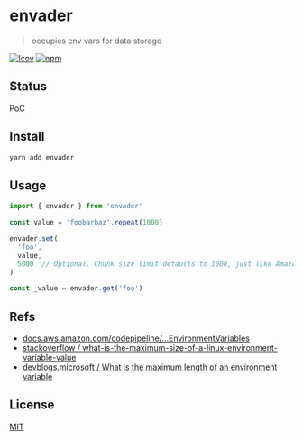 # envader
> occupies env vars for data storage

[![lcov](https://img.shields.io/badge/dynamic/json?url=https%3A%2F%2Fgithub.com%2Fantongolub%2Fmisc%2Freleases%2Fdownload%2Flcov%2Flcov-sum.json&query=%24.scopes.packages_env_envader.max&label=lcov&color=brightgreen)](https://github.com/antongolub/misc/releases/download/lcov/lcov.info)
[![npm](https://img.shields.io/npm/v/envader.svg?&color=white)](https://www.npmjs.com/package/envader)

## Status
PoC

## Install
```sh
yarn add envader
```

## Usage
```ts
import { envader } from 'envader'

const value = 'foobarbaz'.repeat(1000)

envader.set(
  'foo',
  value,
  5000  // Optional. Chunk size limit defaults to 1000, just like Amazon does
)

const _value = envader.get('foo')
```

## Refs
* [docs.aws.amazon.com/codepipeline/...EnvironmentVariables](https://docs.aws.amazon.com/codepipeline/latest/userguide/action-reference-CodeBuild.html#action-reference-CodeBuild-config)
* [stackoverflow / what-is-the-maximum-size-of-a-linux-environment-variable-value](https://stackoverflow.com/questions/1078031/what-is-the-maximum-size-of-a-linux-environment-variable-value)
* [devblogs.microsoft / What is the maximum length of an environment variable](https://devblogs.microsoft.com/oldnewthing/20100203-00/?p=15083#:~:text=The%20theoretical%20maximum%20length%20of,that%20theoretical%20maximum%20in%20practice.)

## License
[MIT](./LICENSE)
